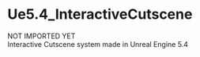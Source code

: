 # Ue5.4_InteractiveCutscene
NOT IMPORTED YET<br>
 Interactive Cutscene system made in Unreal Engine 5.4
